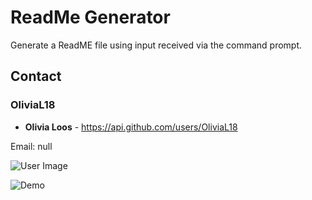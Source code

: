 
# ReadMe Generator

Generate a ReadME file using input received via the command prompt.

## Contact

### OliviaL18

* **Olivia Loos** - https://api.github.com/users/OliviaL18

Email: null

![User Image](https://avatars1.githubusercontent.com/u/55845876?v=4)

![Demo](./demo.gif)


